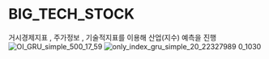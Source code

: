 # BIG_TECH_STOCK

거시경제지표 , 주가정보 , 기술적지표를 이용해 산업(지수) 예측을 진행
![OI_GRU_simple_500_17_59](https://user-images.githubusercontent.com/37290818/148169639-44f53fb5-ab9d-43d2-9456-befea02048b3.png)
![only_index_gru_simple_20_22327989 0_1030](https://user-images.githubusercontent.com/37290818/148169708-2d15b5a6-b82a-4bbd-b996-6a1edeadccd5.png)
